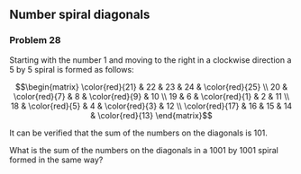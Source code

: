 ﻿## Number spiral diagonals
### Problem 28

Starting with the number 1 and moving to the right in a clockwise direction a 5 by 5 spiral is formed as follows:

$$\begin{matrix}
\color{red}{21} & 22 & 23 & 24 & \color{red}{25} \\
20 & \color{red}{7} & 8 & \color{red}{9} & 10 \\
19 & 6 & \color{red}{1} & 2 & 11 \\
18 & \color{red}{5} & 4 & \color{red}{3} & 12 \\
\color{red}{17} & 16 & 15 & 14 & \color{red}{13}
\end{matrix}$$

It can be verified that the sum of the numbers on the diagonals is 101.

What is the sum of the numbers on the diagonals in a 1001 by 1001 spiral formed in the same way?